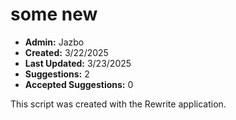# some new

- **Admin:** Jazbo
- **Created:** 3/22/2025
- **Last Updated:** 3/23/2025
- **Suggestions:** 2
- **Accepted Suggestions:** 0

This script was created with the Rewrite application.